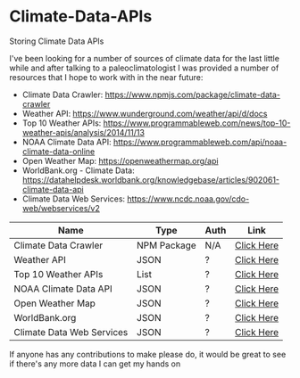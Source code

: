 # Climate-Data-APIs
Storing Climate Data APIs

I've been looking for a number of sources of climate data for the last little while and after talking to a paleoclimatologist I was provided a number of resources that I hope to work with in the near future:

* Climate Data Crawler: https://www.npmjs.com/package/climate-data-crawler
* Weather API: https://www.wunderground.com/weather/api/d/docs
* Top 10 Weather APIs: https://www.programmableweb.com/news/top-10-weather-apis/analysis/2014/11/13
* NOAA Climate Data API: https://www.programmableweb.com/api/noaa-climate-data-online
* Open Weather Map: https://openweathermap.org/api
* WorldBank.org - Climate Data: https://datahelpdesk.worldbank.org/knowledgebase/articles/902061-climate-data-api
* Climate Data Web Services: https://www.ncdc.noaa.gov/cdo-web/webservices/v2

Name | Type | Auth | Link
------------ | ------------- | ------------- | ------------- |
Climate Data Crawler | NPM Package | N/A | [Click Here](https://www.npmjs.com/package/climate-data-crawler)
Weather API | JSON | ? | [Click Here](https://www.wunderground.com/weather/api/d/docs)
Top 10 Weather APIs | List | ? | [Click Here](https://www.programmableweb.com/news/top-10-weather-apis/analysis/2014/11/13)
NOAA Climate Data API | JSON | ? | [Click Here](https://www.programmableweb.com/api/noaa-climate-data-online)
Open Weather Map | JSON | ? | [Click Here](https://openweathermap.org/api)
WorldBank.org | JSON | ? | [Click Here](https://datahelpdesk.worldbank.org/knowledgebase/articles/902061-climate-data-api)
Climate Data Web Services | JSON | ? | [Click Here](https://www.ncdc.noaa.gov/cdo-web/webservices/v2)

If anyone has any contributions to make please do, it would be great to see if there's any more data I can get my hands on 
